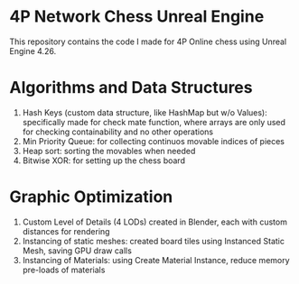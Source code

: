 # 4P Network Chess Unreal Engine
This repository contains the code I made for 4P Online chess using Unreal Engine 4.26. 

# Algorithms and Data Structures
1. Hash Keys (custom data structure, like HashMap but w/o Values): specifically made for check mate function, where arrays are only used for checking containability and no other operations
2. Min Priority Queue: for collecting continuos movable indices of pieces
3. Heap sort: sorting the movables when needed
4. Bitwise XOR: for setting up the chess board

# Graphic Optimization
1. Custom Level of Details (4 LODs) created in Blender, each with custom distances for rendering
2. Instancing of static meshes: created board tiles using Instanced Static Mesh, saving GPU draw calls
3. Instancing of Materials: using Create Material Instance, reduce memory pre-loads of materials

